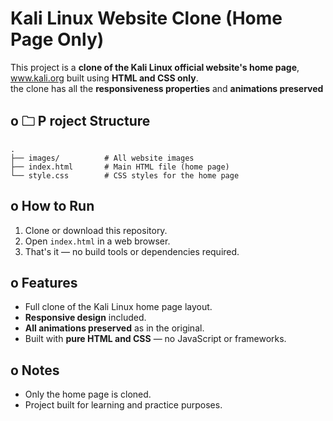 # Kali Linux Website Clone (Home Page Only)

This project is a **clone of the Kali Linux official website's home page**, www.kali.org built using **HTML and CSS only**.  
the clone has all the **responsiveness properties** and **animations preserved**

## o 🗀 P roject Structure

```
.
├── images/          # All website images
├── index.html       # Main HTML file (home page)
└── style.css        # CSS styles for the home page  
```

## o How to Run

1. Clone or download this repository.
2. Open `index.html` in a web browser.
3. That's it — no build tools or dependencies required.

## o Features

- Full clone of the Kali Linux home page layout.
- **Responsive design** included.
- **All animations preserved** as in the original.
- Built with **pure HTML and CSS** — no JavaScript or frameworks.

## o Notes

- Only the home page is cloned.
- Project built for learning and practice purposes.
